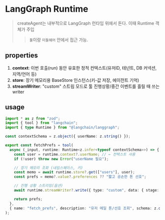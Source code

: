 # LangGraph Runtime

> createAgent는 내부적으로 LangGraph 런타임 위에서 돈다. 이때 Runtime 객체가 주입
>
> > `툴`이랑 `미들웨어` 안에서 접근 가능.

## properties

1. **context**: 이번 호출(run) 동안 유효한 정적 컨텍스트(유저ID, 테넌트, DB 커넥션, 지역/언어 등)
2. **store**: 장기 메모리용 BaseStore 인스턴스(키-값 저장, 에이전트 기억)
3. **streamWriter**: "custom" 스트림 모드로 툴 진행상황/중간 이벤트를 흘릴 때 쓰는 writer

## usage

```ts
import * as z from "zod";
import { tool } from "langchain";
import { type Runtime } from "@langchain/langgraph";

const contextSchema = z.object({ userName: z.string() });

export const fetchPrefs = tool(
  async (_input, runtime: Runtime<z.infer<typeof contextSchema>>) => {
    const user = runtime.context?.userName; // ← 컨텍스트 사용
    if (!user) throw new Error("userName 필요");

    // 장기 메모리 조회 (네임스페이스, 키)
    const memo = await runtime.store?.get(["users"], user);
    const prefs = memo?.value?.preferences ?? "짧고 공손한 톤 선호";

    // 진행 상황 스트리밍(옵션)
    await runtime.streamWriter?.write({ type: "custom", data: { stage: "FETCHED_PREFS" } });

    return prefs;
  },
  { name: "fetch_prefs", description: "유저 메일 톤/선호 조회", schema: z.object({}) },
);
```
